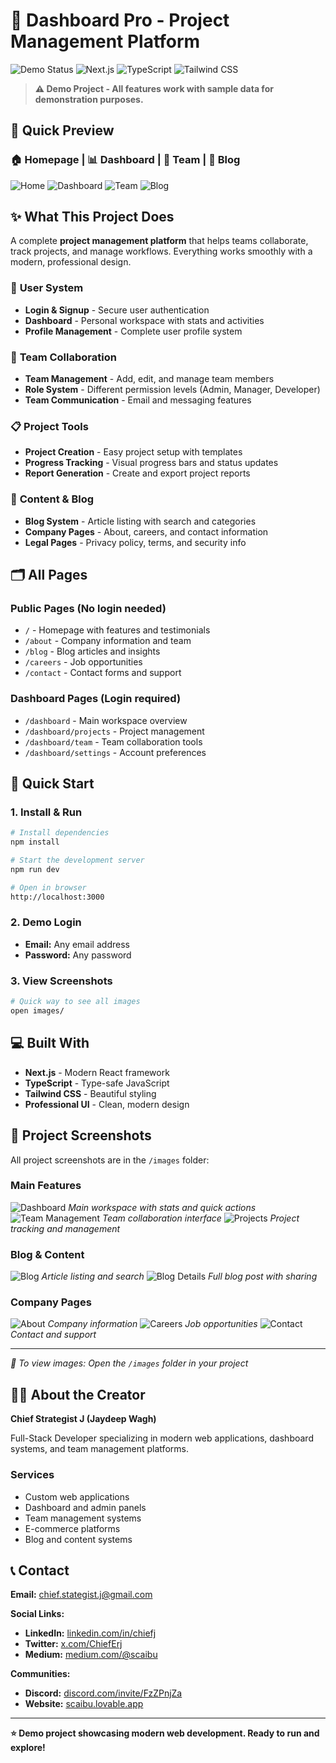 # 🚀 Dashboard Pro - Project Management Platform

![Demo Status](https://img.shields.io/badge/Status-Demo%20Project-blue)
![Next.js](https://img.shields.io/badge/Next.js-16-black)
![TypeScript](https://img.shields.io/badge/TypeScript-5.0-blue)
![Tailwind CSS](https://img.shields.io/badge/Tailwind%20CSS-3.4-blue)

> **⚠️ Demo Project - All features work with sample data for demonstration purposes.**

## 🎯 Quick Preview

### 🏠 **Homepage** | 📊 **Dashboard** | 👥 **Team** | 📝 **Blog**
![Home](./images/home-screen.png) ![Dashboard](./images/dashboard-screen.png) ![Team](./images/team-screen.png) ![Blog](./images/blogs-screen.png)

## ✨ What This Project Does

A complete **project management platform** that helps teams collaborate, track projects, and manage workflows. Everything works smoothly with a modern, professional design.

### 🔐 **User System**
- **Login & Signup** - Secure user authentication
- **Dashboard** - Personal workspace with stats and activities
- **Profile Management** - Complete user profile system

### 👥 **Team Collaboration**
- **Team Management** - Add, edit, and manage team members
- **Role System** - Different permission levels (Admin, Manager, Developer)
- **Team Communication** - Email and messaging features

### 📋 **Project Tools**
- **Project Creation** - Easy project setup with templates
- **Progress Tracking** - Visual progress bars and status updates
- **Report Generation** - Create and export project reports

### 📝 **Content & Blog**
- **Blog System** - Article listing with search and categories
- **Company Pages** - About, careers, and contact information
- **Legal Pages** - Privacy policy, terms, and security info

## 🗂️ All Pages

### **Public Pages** (No login needed)
- `/` - Homepage with features and testimonials
- `/about` - Company information and team
- `/blog` - Blog articles and insights
- `/careers` - Job opportunities
- `/contact` - Contact forms and support

### **Dashboard Pages** (Login required)
- `/dashboard` - Main workspace overview
- `/dashboard/projects` - Project management
- `/dashboard/team` - Team collaboration tools
- `/dashboard/settings` - Account preferences

## 🚀 Quick Start

### **1. Install & Run**
```bash
# Install dependencies
npm install

# Start the development server
npm run dev

# Open in browser
http://localhost:3000
```

### **2. Demo Login**
- **Email:** Any email address
- **Password:** Any password

### **3. View Screenshots**
```bash
# Quick way to see all images
open images/
```

## 💻 Built With

- **Next.js** - Modern React framework
- **TypeScript** - Type-safe JavaScript
- **Tailwind CSS** - Beautiful styling
- **Professional UI** - Clean, modern design

## 📸 Project Screenshots

All project screenshots are in the `/images` folder:

### **Main Features**
![Dashboard](./images/dashboard-screen.png) *Main workspace with stats and quick actions*
![Team Management](./images/team-screen.png) *Team collaboration interface*
![Projects](./images/project-screen.png) *Project tracking and management*

### **Blog & Content**
![Blog](./images/blogs-screen.png) *Article listing and search*
![Blog Details](./images/blogs-detailes-screen.png) *Full blog post with sharing*

### **Company Pages**
![About](./images/about-us-screen.png) *Company information*
![Careers](./images/career-screen.png) *Job opportunities*
![Contact](./images/contact-us-screen.png) *Contact and support*

---

*📁 To view images: Open the `/images` folder in your project*

## 👨‍💻 About the Creator

**Chief Strategist J (Jaydeep Wagh)**

Full-Stack Developer specializing in modern web applications, dashboard systems, and team management platforms.

### **Services**
- Custom web applications
- Dashboard and admin panels
- Team management systems
- E-commerce platforms
- Blog and content systems

## 📞 Contact

**Email:** [chief.stategist.j@gmail.com](mailto:chief.stategist.j@gmail.com)

**Social Links:**
- **LinkedIn:** [linkedin.com/in/chiefj](https://www.linkedin.com/in/chiefj/)
- **Twitter:** [x.com/ChiefErj](https://x.com/ChiefErj)
- **Medium:** [medium.com/@scaibu](https://medium.com/@scaibu)

**Communities:**
- **Discord:** [discord.com/invite/FzZPnjZa](https://discord.com/invite/FzZPnjZa)
- **Website:** [scaibu.lovable.app](https://scaibu.lovable.app/)

---

**⭐ Demo project showcasing modern web development. Ready to run and explore!**
